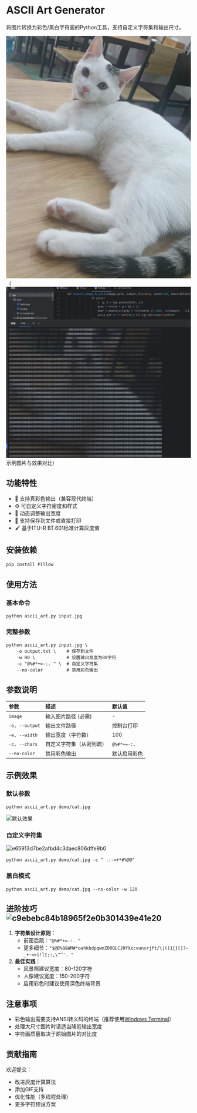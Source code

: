 # ASCII Art Generator

将图片转换为彩色/黑白字符画的Python工具，支持自定义字符集和输出尺寸。

 ![mao](mao.png)
（![maoart](maoart.png)示例图片与效果对比)

## 功能特性

- 🌈 支持真彩色输出（兼容现代终端）
- ⚙️ 可自定义字符密度和样式
- 📏 动态调整输出宽度
- 💾 支持保存到文件或直接打印
- 🖌️ 基于ITU-R BT.601标准计算灰度值

## 安装依赖

```bash
pip install Pillow
```

## 使用方法

### 基本命令

```
python ascii_art.py input.jpg
```

### 完整参数

```
python ascii_art.py input.jpg \
    -o output.txt \    # 保存到文件
    -w 80 \            # 设置输出宽度为80字符
    -c "@%#*+=-:. " \  # 自定义字符集
    --no-color         # 禁用彩色输出
```

## 参数说明

| 参数           | 描述                     | 默认值       |
| :------------- | :----------------------- | :----------- |
| `image`        | 输入图片路径 (必需)      | -            |
| `-o, --output` | 输出文件路径             | 控制台打印   |
| `-w, --width`  | 输出宽度（字符数）       | 100          |
| `-c, --chars`  | 自定义字符集（从密到疏） | `@%#*+=-:.`  |
| `--no-color`   | 禁用彩色输出             | 默认启用彩色 |

## 示例效果

### 默认参数

```
python ascii_art.py demo/cat.jpg
```

![默认效果](https://demo/demo-default.png)

### 自定义字符集

![e65913d7be2afbd4c3daec806dffe9b0](C:\Users\32588\Documents\xwechat_files\wxid_ipie4ybs4hon22_749d\temp\2025-04\RWTemp\35b28fea2a699a7246f0eeabab1a6af2\e65913d7be2afbd4c3daec806dffe9b0.png)

```
python ascii_art.py demo/cat.jpg -c " .:-=+*#%@@"
```

### 黑白模式

```
python ascii_art.py demo/cat.jpg --no-color -w 120
```

## 进阶技巧![c9ebebc84b18965f2e0b301439e41e20](C:\Users\32588\Documents\xwechat_files\wxid_ipie4ybs4hon22_749d\temp\2025-04\RWTemp\35b28fea2a699a7246f0eeabab1a6af2\c9ebebc84b18965f2e0b301439e41e20.png)

1. **字符集设计原则**：
   - 前密后疏：`"@%#*+=-:. "`
   - 更多细节：`"$@B%8&WM#*oahkbdpqwmZO0QLCJUYXzcvunxrjft/\|()1{}[]?-_+~<>i!lI;:,\"^'. "`
2. **最佳实践**：
   - 风景照建议宽度：80-120字符
   - 人像建议宽度：150-200字符
   - 启用彩色时建议使用深色终端背景

## 注意事项

- 彩色输出需要支持ANSI转义码的终端（推荐使用[Windows Terminal](https://aka.ms/terminal)）
- 处理大尺寸图片时请适当降低输出宽度
- 字符画质量取决于原始图片的对比度

## 贡献指南

欢迎提交：

- 改进灰度计算算法
- 添加GIF支持
- 优化性能（多线程处理）
- 更多字符预设方案